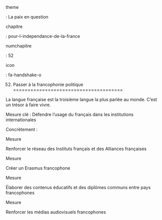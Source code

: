 theme

:   La paix en question

chapitre

:   pour-l-independance-de-la-france

numchapitre

:   52

icon

:   fa-handshake-o

52. Passer à la francophonie politique
======================================

<div class="admonition note">

La langue française est la troisième langue la plus parlée au monde.
C’est un trésor à faire vivre.

</div>

Mesure clé : Défendre l’usage du français dans les institutions
internationales

Concrètement :

<div class="admonition">

Mesure

Renforcer le réseau des Instituts français et des Alliances françaises

</div>

<div class="admonition">

Mesure

Créer un Erasmus francophone

</div>

<div class="admonition">

Mesure

Élaborer des contenus éducatifs et des diplômes communs entre pays
francophones

</div>

<div class="admonition">

Mesure

Renforcer les médias audiovisuels francophones

</div>
